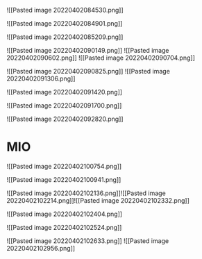 ![[Pasted image 20220402084530.png]]

![[Pasted image 20220402084901.png]]

![[Pasted image 20220402085209.png]]


![[Pasted image 20220402090149.png]]
![[Pasted image 20220402090602.png]]
![[Pasted image 20220402090704.png]]


![[Pasted image 20220402090825.png]]
![[Pasted image 20220402091306.png]]

![[Pasted image 20220402091420.png]]

![[Pasted image 20220402091700.png]]


![[Pasted image 20220402092820.png]]




# MIO
![[Pasted image 20220402100754.png]]

![[Pasted image 20220402100941.png]]

![[Pasted image 20220402102136.png]]![[Pasted image 20220402102214.png]]![[Pasted image 20220402102332.png]]

![[Pasted image 20220402102404.png]]

![[Pasted image 20220402102524.png]]

![[Pasted image 20220402102633.png]]
![[Pasted image 20220402102956.png]]














